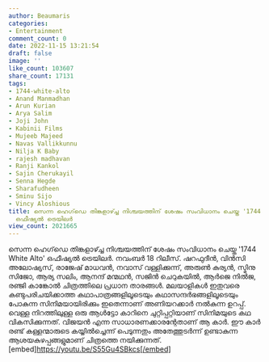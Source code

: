 ```yaml
---
author: Beaumaris
categories:
- Entertainment
comment_count: 0
date: 2022-11-15 13:21:54
draft: false
image: ''
like_count: 103607
share_count: 17131
tags:
- 1744-white-alto
- Anand Manmadhan
- Arun Kurian
- Arya Salim
- Joji John
- Kabinii Films
- Mujeeb Majeed
- Navas Vallikkunnu
- Nilja K Baby
- rajesh madhavan
- Ranji Kankol
- Sajin Cherukayil
- Senna Hegde
- Sharafudheen
- Sminu Sijo
- Vincy Aloshious
title: സെന്ന ഹെഗ്‌ഡെ തിങ്കളാഴ്ച്ച നിശ്ചയത്തിന് ശേഷം സംവിധാനം ചെയ്ത '1744 White Alto'
  ഒഫീഷ്യൽ ട്രെയിലർ
view_count: 2021665
---
```


സെന്ന ഹെഗ്‌ഡെ തിങ്കളാഴ്ച്ച നിശ്ചയത്തിന് ശേഷം സംവിധാനം ചെയ്ത '1744 White Alto' ഒഫീഷ്യൽ ട്രെയിലർ. നവംബർ 18 റിലീസ്. ഷറഫുദീൻ, വിൻസി അലോഷ്യസ്, രാജേഷ് മാധവൻ, നവാസ് വള്ളിക്കുന്ന്, അരുൺ കുര്യന്‍, സ്മിനു സിജോ, ആര്യ സലിം, ആനന്ദ് മന്മഥൻ, സജിൻ ചെറുകയിൽ, ആർജെ നിൽജ, രഞ്ജി കാങ്കോൽ ചിത്രത്തിലെ പ്രധാന താരങ്ങൾ. മലയാളികൾ ഇതുവരെ കണ്ടുപരിചയിക്കാത്ത കഥാപാത്രങ്ങളിലൂടെയും കഥാസന്ദർഭങ്ങളിലൂടെയും പോകുന്ന സിനിമയായിരിക്കും ഇതെന്നാണ് അണിയറക്കാര്‍ നല്‍കുന്ന ഉറപ്പ്. വെള്ള നിറത്തിലുള്ള ഒരു ആള്‍ട്ടോ കാറിനെ ചുറ്റിപ്പറ്റിയാണ് സിനിമയുടെ കഥ വികസിക്കുന്നത്. വിജയൻ എന്ന സാധാരണക്കാരന്റേതാണ് ആ കാര്‍. ഈ കാര്‍ രണ്ട് കള്ളന്മാരുടെ കയ്യിൽച്ചെന്ന് പെടുന്നതും അതേത്തുടർന്ന് ഉണ്ടാകുന്ന ആശയകുഴപ്പങ്ങളുമാണ് ചിത്രത്തെ നയിക്കുന്നത്. [embed]https://youtu.be/S55Gu4SBkcs[/embed]